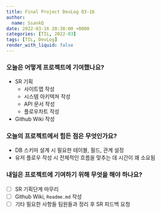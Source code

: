 ```yaml
---
title: Final Project DevLog 03-16
author:
  name: SsankQ
date: 2022-03-16 20:30:00 +0800
categories: [TIL, 2022-03]
tags: [TIL, DevLog]
render_with_liquid: false
---
```


### 오늘은 어떻게 프로젝트에 기여했나요?

- SR 기획
  - 사이트맵 작성
  - 시스템 아키텍쳐 작성
  - API 문서 작성
  - 플로우차트 작성
- Github Wiki 작성

### 오늘의 프로젝트에서 힘든 점은 무엇인가요?

- DB 스키마 설계 시 필요한 테이블, 필드, 관계 설정
- 유저 플로우 작성 시 전체적인 흐름을 맞추는 데 시간이 꽤 소요됨

### 내일은 프로젝트에 기여하기 위해 무엇을 해야 하나요?

- [ ] SR 기획단계 마무리
- [ ] Github Wiki, `Readme.md` 작성
- [ ] 기타 필요한 사항들 팀원들과 정리 후 SR 피드백 요청 
